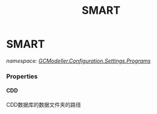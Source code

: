 ﻿---
title: SMART
---

# SMART
_namespace: [GCModeller.Configuration.Settings.Programs](N-GCModeller.Configuration.Settings.Programs.html)_





### Properties

#### CDD
CDD数据库的数据文件夹的路径

